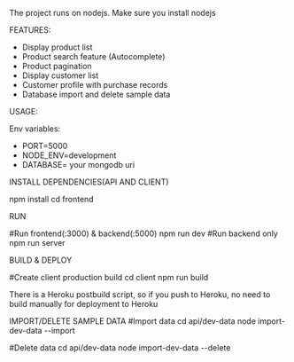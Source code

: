The project runs on nodejs. Make sure you install nodejs

FEATURES:

  - Display product list
  - Product search feature (Autocomplete)
  - Product pagination
  - Display customer list
  - Customer profile with purchase records
  - Database import and delete sample data

USAGE:

Env variables:
  - PORT=5000
  - NODE_ENV=development
  - DATABASE= your mongodb uri




INSTALL DEPENDENCIES(API AND CLIENT)

  npm install
  cd frontend
  
  

RUN

  #Run frontend(:3000) & backend(:5000)
  npm run dev
  #Run backend only
  npm run server
  
  
  

BUILD & DEPLOY

#Create client production build
cd client
npm run build

There is a Heroku postbuild script, so if you push to Heroku, no need to build manually for deployment to Heroku

IMPORT/DELETE SAMPLE DATA
#Import data
cd api/dev-data
node import-dev-data --import

#Delete data
cd api/dev-data
node import-dev-data --delete
